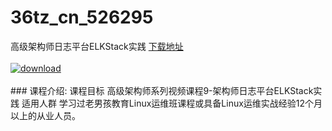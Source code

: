 # 36tz_cn_526295
高级架构师日志平台ELKStack实践
[下载地址](http://www.36tz.cn/article/526295 "下载地址")
<br/></br>[![download](http://36tz.cn/muke_img/2019_08_1-40-300x266.png "下载地址")](http://www.36tz.cn/article/526295 "下载地址")
<br/></br>### 课程介绍:
课程目标
高级架构师系列视频课程9-架构师日志平台ELKStack实践
适用人群
学习过老男孩教育Linux运维班课程或具备Linux运维实战经验12个月以上的从业人员。

 


